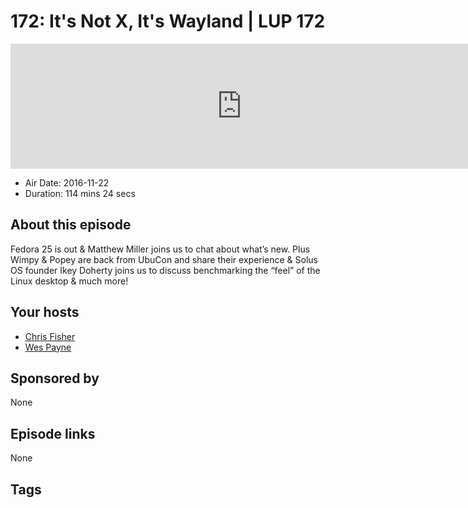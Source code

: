 # 172: It's Not X, It's Wayland | LUP 172

<iframe src="https://player.fireside.fm/v2/RUkczH-V+U-_nVOVe?theme=dark" width="740" height="200" frameborder="0" scrolling="no"></iframe>

* Air Date: 2016-11-22
* Duration: 114 mins 24 secs

## About this episode

Fedora 25 is out & Matthew Miller joins us to chat about what’s new. Plus Wimpy & Popey are back from UbuCon and share their experience & Solus OS founder Ikey Doherty joins us to discuss benchmarking the “feel” of the Linux desktop & much more!

## Your hosts
* [Chris Fisher](https://linuxunplugged.com/hosts/chrislas)
* [Wes Payne](https://linuxunplugged.com/hosts/wes)

## Sponsored by

None



## Episode links

None



## Tags

